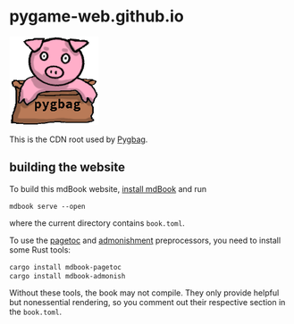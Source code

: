 # pygame-web.github.io

![pygbag logo](assets/pygbag_logo.png?raw=true "Pygbag Logo")

This is the CDN root used by [Pygbag](https://pypi.org/project/pygbag/).

## building the website
To build this mdBook website, [install mdBook](https://rust-lang.github.io/mdBook/guide/installation.html)
and run 
```
mdbook serve --open
```
where the current directory contains `book.toml`.

To use the [pagetoc](https://github.com/slowsage/mdbook-pagetoc) and
[admonishment](https://github.com/tommilligan/mdbook-admonish) preprocessors, 
you need to install some Rust tools:
```
cargo install mdbook-pagetoc
cargo install mdbook-admonish
```
Without these tools, the book may not compile. They only provide helpful but 
nonessential rendering, so you comment out their respective section in the
`book.toml`.